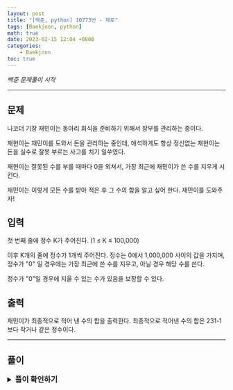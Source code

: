 ```yaml
---
layout: post
title: "[백준, python] 10773번 - 제로"
tags: [Baekjoon, python]
math: true
date: 2023-02-15 12:04 +0800
categories:
    - Baekjoon
toc: true
---
```

_백준 문제풀이 시작_
* * *
## 문제
나코더 기장 재민이는 동아리 회식을 준비하기 위해서 장부를 관리하는 중이다.   

재현이는 재민이를 도와서 돈을 관리하는 중인데, 애석하게도 항상 정신없는 재현이는 돈을 실수로 잘못 부르는 사고를 치기 일쑤였다.   

재현이는 잘못된 수를 부를 때마다 0을 외쳐서, 가장 최근에 재민이가 쓴 수를 지우게 시킨다.   

재민이는 이렇게 모든 수를 받아 적은 후 그 수의 합을 알고 싶어 한다. 재민이를 도와주자!   
## 입력
첫 번째 줄에 정수 K가 주어진다. (1 ≤ K ≤ 100,000)   

이후 K개의 줄에 정수가 1개씩 주어진다. 정수는 0에서 1,000,000 사이의 값을 가지며, 정수가 "0" 일 경우에는 가장 최근에 쓴 수를 지우고, 아닐 경우 해당 수를 쓴다.   
  
정수가 "0"일 경우에 지울 수 있는 수가 있음을 보장할 수 있다.   
## 출력
재민이가 최종적으로 적어 낸 수의 합을 출력한다. 최종적으로 적어낸 수의 합은 231-1보다 작거나 같은 정수이다.
* * *
## 풀이
<details>
<summary style="font-weight:bold; font-size:17px">풀이 확인하기</summary>
<div markdown="1">
  이 문제는 전형적인 스택 문제이다. 파이썬은 리스트를 가지고 스택의 기능을 사용할 수 있다. 입력을 받으면서 0이면서 동시에 리스트의 길이가 0이면 continue, 리스트의 길이가 0이 아니면서 0이 입력이 되면 pop, 아닐 경우 push를 한다. 이후 리스트의 모든 값들을 더해 출력한다.

```python
import sys
input = sys.stdin.readline

num = int(input())
lis = []

for _ in range(num):
    a = int(input())
    if(a == 0 and len(lis) == 0):
        continue
    elif(a == 0):
        lis.pop()
    else:
        lis.append(a)

ans = 0

for i in lis:
    ans = ans + i

print(ans)
```
</div>
</details>